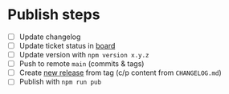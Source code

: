 # Publish steps

- [ ] Update changelog
- [ ] Update ticket status in [board](https://github.com/users/skafau/projects/1)
- [ ] Update version with `npm version x.y.z`
- [ ] Push to remote `main` (commits & tags)
- [ ] Create [new release](https://github.com/skafau/vscode-cursor-commander/releases) from tag (c/p content from `CHANGELOG.md`)
- [ ] Publish with `npm run pub`
